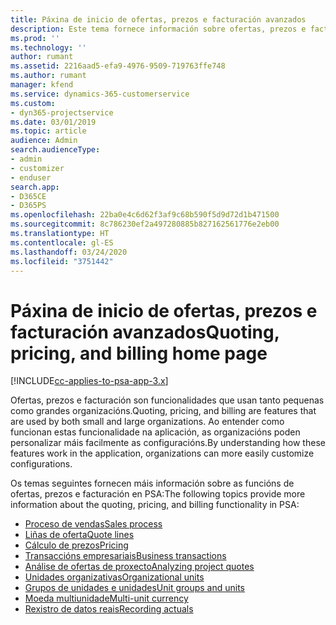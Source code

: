 ```yaml
---
title: Páxina de inicio de ofertas, prezos e facturación avanzados
description: Este tema fornece información sobre ofertas, prezos e facturación.
ms.prod: ''
ms.technology: ''
author: rumant
ms.assetid: 2216aad5-efa9-4976-9509-719763ffe748
ms.author: rumant
manager: kfend
ms.service: dynamics-365-customerservice
ms.custom:
- dyn365-projectservice
ms.date: 03/01/2019
ms.topic: article
audience: Admin
search.audienceType:
- admin
- customizer
- enduser
search.app:
- D365CE
- D365PS
ms.openlocfilehash: 22ba0e4c6d62f3af9c68b590f5d9d72d1b471500
ms.sourcegitcommit: 8c786230ef2a497280885b827162561776e2eb00
ms.translationtype: HT
ms.contentlocale: gl-ES
ms.lasthandoff: 03/24/2020
ms.locfileid: "3751442"
---
```

# <a name="quoting-pricing-and-billing-home-page"></a><span data-ttu-id="ef5b1-103">Páxina de inicio de ofertas, prezos e facturación avanzados</span><span class="sxs-lookup"><span data-stu-id="ef5b1-103">Quoting, pricing, and billing home page</span></span>

[!INCLUDE[cc-applies-to-psa-app-3.x](../includes/cc-applies-to-psa-app-3x.md)]

<span data-ttu-id="ef5b1-104">Ofertas, prezos e facturación son funcionalidades que usan tanto pequenas como grandes organizacións.</span><span class="sxs-lookup"><span data-stu-id="ef5b1-104">Quoting, pricing, and billing are features that are used by both small and large organizations.</span></span> <span data-ttu-id="ef5b1-105">Ao entender como funcionan estas funcionalidade na aplicación, as organizacións poden personalizar máis facilmente as configuracións.</span><span class="sxs-lookup"><span data-stu-id="ef5b1-105">By understanding how these features work in the application, organizations can more easily customize configurations.</span></span>

<span data-ttu-id="ef5b1-106">Os temas seguintes fornecen máis información sobre as funcións de ofertas, prezos e facturación en PSA:</span><span class="sxs-lookup"><span data-stu-id="ef5b1-106">The following topics provide more information about the quoting, pricing, and billing functionality in PSA:</span></span>

- [<span data-ttu-id="ef5b1-107">Proceso de vendas</span><span class="sxs-lookup"><span data-stu-id="ef5b1-107">Sales process</span></span>](basic-sales-process.md)
- [<span data-ttu-id="ef5b1-108">Liñas de oferta</span><span class="sxs-lookup"><span data-stu-id="ef5b1-108">Quote lines</span></span>](basic-quote-lines.md)
- [<span data-ttu-id="ef5b1-109">Cálculo de prezos</span><span class="sxs-lookup"><span data-stu-id="ef5b1-109">Pricing</span></span>](basic-pricing.md)
- [<span data-ttu-id="ef5b1-110">Transaccións empresariais</span><span class="sxs-lookup"><span data-stu-id="ef5b1-110">Business transactions</span></span>](basic-business-transactions.md)
- [<span data-ttu-id="ef5b1-111">Análise de ofertas de proxecto</span><span class="sxs-lookup"><span data-stu-id="ef5b1-111">Analyzing project quotes</span></span>](basic-analyzing-quotes.md)
- [<span data-ttu-id="ef5b1-112">Unidades organizativas</span><span class="sxs-lookup"><span data-stu-id="ef5b1-112">Organizational units</span></span>](advanced-organizational.md)
- [<span data-ttu-id="ef5b1-113">Grupos de unidades e unidades</span><span class="sxs-lookup"><span data-stu-id="ef5b1-113">Unit groups and units</span></span>](advanced-units.md)
- [<span data-ttu-id="ef5b1-114">Moeda multiunidade</span><span class="sxs-lookup"><span data-stu-id="ef5b1-114">Multi-unit currency</span></span>](advanced-currency.md)
- [<span data-ttu-id="ef5b1-115">Rexistro de datos reais</span><span class="sxs-lookup"><span data-stu-id="ef5b1-115">Recording actuals</span></span>](advanced-actuals.md)
